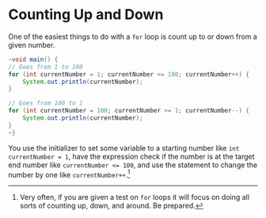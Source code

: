 # Counting Up and Down

One of the easiest things to do with a `for` loop is count up to or down from
a given number.

```java
~void main() {
// Goes from 1 to 100
for (int currentNumber = 1; currentNumber <= 100; currentNumber++) {
    System.out.println(currentNumber);
}

// Goes from 100 to 1
for (int currentNumber = 100; currentNumber >= 1; currentNumber--) {
    System.out.println(currentNumber);
}
~}
```

You use the initializer to set some variable to a starting number like `int currentNumber = 1`,
have the expression check if the number is at the target end number like `currentNumber <= 100`,
and use the statement to change the number by one like `currentNumber++`.[^test]

[^test]: Very often, if you are given a test on `for` loops it will focus on doing all sorts of counting up, down, and around. Be prepared.
